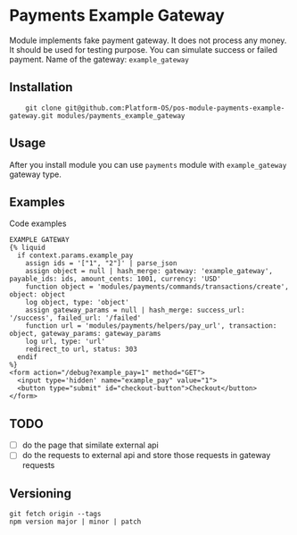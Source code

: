 # Payments Example Gateway

Module implements fake payment gateway. It does not process any money. It should be used for testing purpose. You can simulate success or failed payment.
Name of the gateway: `example_gateway`

## Installation

        git clone git@github.com:Platform-OS/pos-module-payments-example-gateway.git modules/payments_example_gateway

## Usage

After you install module you can use `payments` module with `example_gateway` gateway type.

## Examples

Code examples

``` liquid
EXAMPLE GATEWAY
{% liquid
  if context.params.example_pay
    assign ids = '["1", "2"]' | parse_json
    assign object = null | hash_merge: gateway: 'example_gateway', payable_ids: ids, amount_cents: 1001, currency: 'USD'
    function object = 'modules/payments/commands/transactions/create', object: object
    log object, type: 'object'
    assign gateway_params = null | hash_merge: success_url: '/success', failed_url: '/failed'
    function url = 'modules/payments/helpers/pay_url', transaction: object, gateway_params: gateway_params
    log url, type: 'url'
    redirect_to url, status: 303
  endif
%}
<form action="/debug?example_pay=1" method="GET">
  <input type='hidden' name="example_pay" value="1">
  <button type="submit" id="checkout-button">Checkout</button>
</form>
```

## TODO

- [ ] do the page that similate external api
- [ ] do the requests to external api and store those requests in gateway requests

## Versioning

```
git fetch origin --tags
npm version major | minor | patch
```
